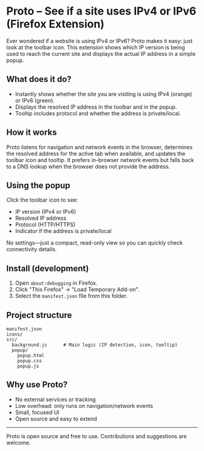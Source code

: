 # Proto – See if a site uses IPv4 or IPv6 (Firefox Extension)

Ever wondered if a website is using IPv4 or IPv6? Proto makes it easy: just look at the toolbar icon. This extension shows which IP version is being used to reach the current site and displays the actual IP address in a simple popup.

## What does it do?

- Instantly shows whether the site you are visiting is using IPv4 (orange) or IPv6 (green).
- Displays the resolved IP address in the toolbar and in the popup.
- Tooltip includes protocol and whether the address is private/local.

## How it works

Proto listens for navigation and network events in the browser, determines the resolved address for the active tab when available, and updates the toolbar icon and tooltip. It prefers in-browser network events but falls back to a DNS lookup when the browser does not provide the address.

## Using the popup

Click the toolbar icon to see:

- IP version (IPv4 or IPv6)
- Resolved IP address
- Protocol (HTTP/HTTPS)
- Indicator if the address is private/local

No settings—just a compact, read-only view so you can quickly check connectivity details.

## Install (development)

1. Open `about:debugging` in Firefox.
2. Click "This Firefox" → "Load Temporary Add-on".
3. Select the `manifest.json` file from this folder.

## Project structure

```
manifest.json
icons/
src/
  background.js      # Main logic (IP detection, icon, tooltip)
  popup/
    popup.html
    popup.css
    popup.js
```

## Why use Proto?

- No external services or tracking
- Low overhead: only runs on navigation/network events
- Small, focused UI
- Open source and easy to extend

---

Proto is open source and free to use. Contributions and suggestions are welcome.
